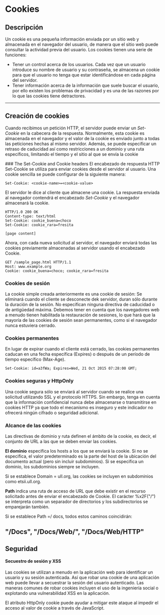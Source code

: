 # Cookies
## Descripción
Un cookie es una pequeña información enviada por un sitio web y almacenada en el navegador del usuario, de manera que el sitio web puede consultar la actividad previa del usuario. Los cookies tienen una serie de funciones:

* Tener un control acerca de los usuarios. Cada vez que un usuario introduce su nombre de usuario y su contraseña, se almacena un cookie para que el usuario no tenga que estar identificándose en cada página del servidor.
* Tener información acerca de la información que suele buscar el usuario, por ello existen los problemas de privacidad y es una de las razones por lo que las cookies tiene detractores.
---

## Creación de cookies
Cuando recibimos un petición HTTP, el servidor puede enviar un *Set-Cookie* en la cabecera de la respuesta. Normalmente, esta cookie es almacenada en el navegador y el valor de la cookie es enviado junto a todas las peticiones hechas al mismo servidor. Además, se puede especificar un retraso de caducidad así como restricciones a un dominio y una ruta específicos, limitando el tiempo y el sitio al que se envía la cookie

### The Set-Cookie and Cookie headers
El encabezado de respuesta HTTP Set-Cookie se utiliza para enviar cookies desde el servidor al usuario. Una cookie sencilla se puede configurar de la siguiente manera:
~~~
Set-Cookie: <cookie-name>=<cookie-value>
~~~  

El servidor le dice al cliente que almacene una cookie. La respuesta enviada al navegador contendrá el encabezado *Set-Cookie* y el navegador almacenará la cookie.
~~~
HTTP/1.0 200 OK
Content-type: text/html
Set-Cookie: cookie_buena=choco
Set-Cookie: cookie_rara=fresita

[page content]
~~~  

Ahora, con cada nueva solicitud al servidor, el navegador enviará todas las cookies previamente almacenadas al servidor usando el encabezado Cookie.
~~~
GET /sample_page.html HTTP/1.1
Host: www.example.org
Cookie: cookie_buena=choco; cookie_rara=fresita
~~~

### Cookies de  sesión

La cookie simple creada anteriormente es una cookie de sesión: Se eliminará cuando el cliente se desconecte dek servidor, duran sólo durante la duración de la sesión. No especifican ninguna directiva de caducidad o de antigüedad máxima. Debemos tener en cuenta que los navegadores web a menudo tienen habilitada la restauración de sesiones, lo que hará que la mayoría de las cookies de sesión sean permanentes, como si el navegador nunca estuviera cerrado.


### Cookies permanentes

En lugar de expirar cuando el cliente está cerrado, las cookies permanentes caducan en una fecha específica (Expires) o después de un período de tiempo específico (Max-Age).
~~~
Set-Cookie: id=a3fWa; Expires=Wed, 21 Oct 2015 07:28:00 GMT;
~~~


### Cookies seguras y HttpOnly

Una cookie segura sólo se enviará al servidor cuando se realice una solicitud utilizando SSL y el protocolo HTTPS. Sin embargo, tenga en cuenta que la información confidencial nunca debe almacenarse o transmitirse en cookies HTTP ya que todo el mecanismo es inseguro y este indicador no ofrecerá ningún cifrado o seguridad adicional.


### Alcance de las cookies

Las directivas de dominio y ruta definen el ámbito de la cookie, es decir, el conjunto de URL a las que se deben enviar las cookies.

**El dominio** especifica los hosts a los que se enviará la cookie. Si no se especifica, el valor predeterminado es la parte del host de la ubicación del documento actual (pero sin incluir subdominios). Si se especifica un dominio, los subdominios siempre se incluyen.

Si se establece Domain = ull.org, las cookies se incluyen en subdominios como etsii.ull.org.

**Path** indica una ruta de acceso de URL que debe existir en el recurso solicitado antes de enviar el encabezado de Cookie. El carácter %x2F("/") se interpreta como un separador de directorios y los subdirectorios se emparejarán también.

Si se establece Path =/ docs, todos estos caminos coincidirán:

"/Docs",
"/Docs/Web/",
"/Docs/Web/HTTP"
---
## Seguridad

#### Secuestro de sesión y XSS

Las cookies se utilizan a menudo en la aplicación web para identificar un usuario y su sesión autenticada. Así que robar una cookie de una aplicación web puede llevar a secuestrar la sesión del usuario autenticado. Las maneras comunes de robar cookies incluyen el uso de la ingeniería social o explotando una vulnerabilidad XSS en la aplicación.


El atributo HttpOnly cookie puede ayudar a mitigar este ataque al impedir el acceso al valor de cookie a través de JavaScript.

















 
